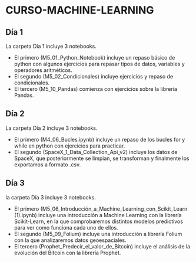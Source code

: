 # CURSO-MACHINE-LEARNING

 ## Día 1
La carpeta Día 1 incluye 3 notebooks.
   - El primero (M5_01_Python_Notebook) incluye un repaso básico de python con algunos ejercicios para repasar tipos de datos,           variables y operadores aritméticos.
   - El segundo (M5_02_Condicionales) incluye ejercicios y repaso de condicionales.
   - El tercero (M5_10_Pandas) comienza con ejercicios sobre la librería Pandas.

 ## Día 2
 La carpeta Día 2 incluye 3 notebooks.
  - El primero (M4_06_Bucles.ipynb) incluye un repaso de los bucles for y while en python con ejercicios para practicar.
  - El segundo (SpaceX_1_Data_Collection_Api_v2) incluye los datos de SpaceX, que posteriormente se limpian, se transforman y 
    finalmente los exportamos a formato .csv.

 ## Día 3
 la carpeta Día 3 incluye 3 notebooks.
 - El primero (M5_06_Introducción_a_Machine_Learning_con_Scikit_Learn (1).ipynb) incluye una introducción a Machine Learning con la librería Scikit-Learn, en la que comprobaremos distintos modelos predictivos para ver como funciona cada uno de ellos.
 - El segundo (M5_09_Folium) incluye una introducción a librería Folium con la que analizaremos datos geoespaciales.
 - El tercero (Prophet_Predecir_el_valor_de_Bitcoin) incluye el análisis de la evolución del Bitcoin con la librería Prophet.

